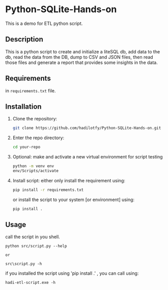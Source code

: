 # Python-SQLite-Hands-on

This is a demo for ETL python script.

## Description

This is a python script to create and initialize a liteSQL db, add data to the db, read the data from the DB, dump to CSV and JSON files, then read those files and generate a report that provides some insights in the data.

## Requirements

in `requirements.txt` file.

## Installation

1. Clone the repository:

   ```bash
   git clone https://github.com/hadilotfy/Python-SQLite-Hands-on.git
   ```
2. Enter the repo directory:

   ```bash
   cd your-repo
   ```
3. Optional: make and activate a new virtual environment for script testing
   ```bash
   python -m venv env
   env/Scripts/activate
   ```
3. Install script:
   either only install the requirement using:

   ```bash
   pip install -r requirements.txt
   ```

   or install the script to your system [or environment] using:

   ```bash
   pip install .
   ```

## Usage

call the script in you shell.

    python src/script.py --help

    or

    src\script.py -h

if you installed the script using 'pip install .' , you can call using:

    hadi-etl-script.exe -h

